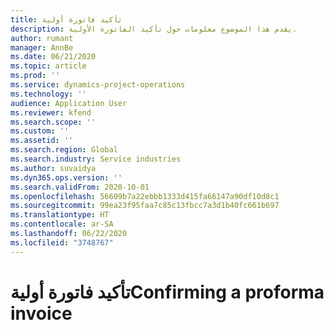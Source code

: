 ```yaml
---
title: تأكيد فاتورة أولية
description: يقدم هذا الموضوع معلومات حول تأكيد الفاتورة الأولية.
author: rumant
manager: AnnBe
ms.date: 06/21/2020
ms.topic: article
ms.prod: ''
ms.service: dynamics-project-operations
ms.technology: ''
audience: Application User
ms.reviewer: kfend
ms.search.scope: ''
ms.custom: ''
ms.assetid: ''
ms.search.region: Global
ms.search.industry: Service industries
ms.author: suvaidya
ms.dyn365.ops.version: ''
ms.search.validFrom: 2020-10-01
ms.openlocfilehash: 56609b7a22ebbb1333d415fa66147a90df10d8c1
ms.sourcegitcommit: 99ea23f95faa7c85c13fbcc7a3d1b40fc661b697
ms.translationtype: HT
ms.contentlocale: ar-SA
ms.lasthandoff: 06/22/2020
ms.locfileid: "3748767"
---
```

# <a name="confirming-a-proforma-invoice"></a><span data-ttu-id="c7a3b-103">تأكيد فاتورة أولية</span><span class="sxs-lookup"><span data-stu-id="c7a3b-103">Confirming a proforma invoice</span></span>
